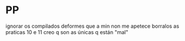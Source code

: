 # PP
ignorar os compilados deformes que a min non me apetece borralos
as praticas 10 e 11 creo q son as únicas q están "mal"
